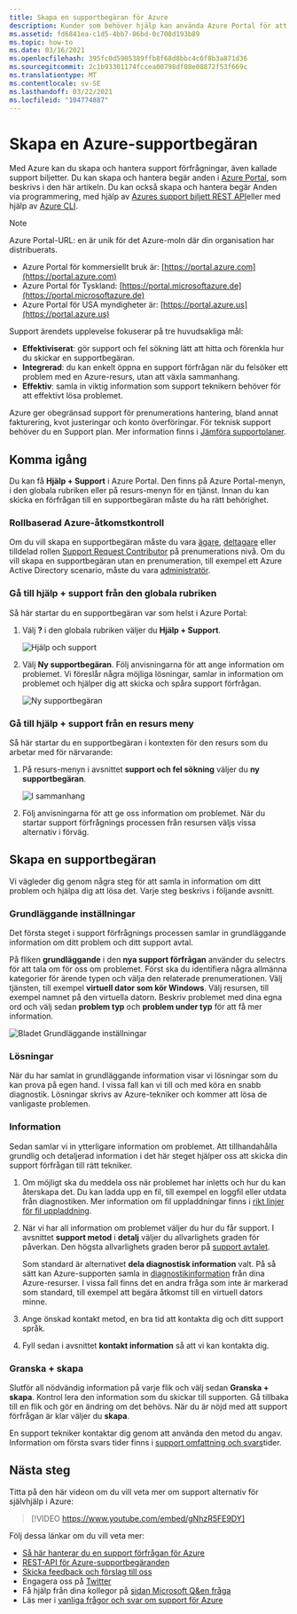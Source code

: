 ```yaml
---
title: Skapa en supportbegäran för Azure
description: Kunder som behöver hjälp kan använda Azure Portal för att hitta självbetjänings lösningar och för att skapa och hantera support förfrågningar.
ms.assetid: fd6841ea-c1d5-4bb7-86bd-0c708d193b89
ms.topic: how-to
ms.date: 03/16/2021
ms.openlocfilehash: 395fc0d5905389ffb8f68d8bbc4c6f8b3a871d36
ms.sourcegitcommit: 2c1b93301174fccea00798df08e08872f53f669c
ms.translationtype: MT
ms.contentlocale: sv-SE
ms.lasthandoff: 03/22/2021
ms.locfileid: "104774887"
---
```

# <a name="create-an-azure-support-request"></a>Skapa en Azure-supportbegäran

Med Azure kan du skapa och hantera support förfrågningar, även kallade support biljetter. Du kan skapa och hantera begär anden i [Azure Portal](https://portal.azure.com), som beskrivs i den här artikeln. Du kan också skapa och hantera begär Anden via programmering, med hjälp av [Azures support biljett REST API](/rest/api/support)eller med hjälp av [Azure CLI](/cli/azure/azure-cli-support-request).

> [!NOTE]
> Azure Portal-URL: en är unik för det Azure-moln där din organisation har distribuerats.
>
>* Azure Portal för kommersiellt bruk är: [https://portal.azure.com](https://portal.azure.com)
>* Azure Portal för Tyskland: [https://portal.microsoftazure.de](https://portal.microsoftazure.de)
>* Azure Portal för USA myndigheter är: [https://portal.azure.us](https://portal.azure.us)

Support ärendets upplevelse fokuserar på tre huvudsakliga mål:

* **Effektiviserat**: gör support och fel sökning lätt att hitta och förenkla hur du skickar en supportbegäran.
* **Integrerad**: du kan enkelt öppna en support förfrågan när du felsöker ett problem med en Azure-resurs, utan att växla sammanhang.
* **Effektiv**: samla in viktig information som support teknikern behöver för att effektivt lösa problemet.

Azure ger obegränsad support för prenumerations hantering, bland annat fakturering, kvot justeringar och konto överföringar. För teknisk support behöver du en Support plan. Mer information finns i [Jämföra supportplaner](https://azure.microsoft.com/support/plans).

## <a name="getting-started"></a>Komma igång

Du kan få **Hjälp + Support** i Azure Portal. Den finns på Azure Portal-menyn, i den globala rubriken eller på resurs-menyn för en tjänst. Innan du kan skicka en förfrågan till en supportbegäran måste du ha rätt behörighet.

### <a name="azure-role-based-access-control"></a>Rollbaserad Azure-åtkomstkontroll

Om du vill skapa en supportbegäran måste du vara [ägare](../../role-based-access-control/built-in-roles.md#owner), [deltagare](../../role-based-access-control/built-in-roles.md#contributor) eller tilldelad rollen [Support Request Contributor](../../role-based-access-control/built-in-roles.md#support-request-contributor) på prenumerations nivå. Om du vill skapa en supportbegäran utan en prenumeration, till exempel ett Azure Active Directory scenario, måste du vara [administratör](../../active-directory/roles/permissions-reference.md).

### <a name="go-to-help--support-from-the-global-header"></a>Gå till hjälp + support från den globala rubriken

Så här startar du en supportbegäran var som helst i Azure Portal:

1. Välj **?** i den globala rubriken väljer du **Hjälp + Support**.

   ![Hjälp och support](./media/how-to-create-azure-support-request/helpandsupportnewlower.png)

1. Välj **Ny supportbegäran**. Följ anvisningarna för att ange information om problemet. Vi föreslår några möjliga lösningar, samlar in information om problemet och hjälper dig att skicka och spåra support förfrågan.

   ![Ny supportbegäran](./media/how-to-create-azure-support-request/newsupportrequest2lower.png)

### <a name="go-to-help--support-from-a-resource-menu"></a>Gå till hjälp + support från en resurs meny

Så här startar du en supportbegäran i kontexten för den resurs som du arbetar med för närvarande:

1. På resurs-menyn i avsnittet **support och fel sökning** väljer du **ny supportbegäran**.

   ![I sammanhang](./media/how-to-create-azure-support-request/incontext2lower.png)

1. Följ anvisningarna för att ge oss information om problemet. När du startar support förfrågnings processen från resursen väljs vissa alternativ i förväg.

## <a name="create-a-support-request"></a>Skapa en supportbegäran

Vi vägleder dig genom några steg för att samla in information om ditt problem och hjälpa dig att lösa det. Varje steg beskrivs i följande avsnitt.

### <a name="basics"></a>Grundläggande inställningar

Det första steget i support förfrågnings processen samlar in grundläggande information om ditt problem och ditt support avtal.

På fliken **grundläggande** i den **nya support förfrågan** använder du selectrs för att tala om för oss om problemet. Först ska du identifiera några allmänna kategorier för ärende typen och välja den relaterade prenumerationen. Välj tjänsten, till exempel **virtuell dator som kör Windows**. Välj resursen, till exempel namnet på den virtuella datorn. Beskriv problemet med dina egna ord och välj sedan **problem typ** och **problem under typ** för att få mer information.

![Bladet Grundläggande inställningar](./media/how-to-create-azure-support-request/basics2lower.png)

### <a name="solutions"></a>Lösningar

När du har samlat in grundläggande information visar vi lösningar som du kan prova på egen hand. I vissa fall kan vi till och med köra en snabb diagnostik. Lösningar skrivs av Azure-tekniker och kommer att lösa de vanligaste problemen.

### <a name="details"></a>Information

Sedan samlar vi in ytterligare information om problemet. Att tillhandahålla grundlig och detaljerad information i det här steget hjälper oss att skicka din support förfrågan till rätt tekniker.

1. Om möjligt ska du meddela oss när problemet har inletts och hur du kan återskapa det. Du kan ladda upp en fil, till exempel en loggfil eller utdata från diagnostiken. Mer information om fil uppladdningar finns i [rikt linjer för fil uppladdning](how-to-manage-azure-support-request.md#file-upload-guidelines).

1. När vi har all information om problemet väljer du hur du får support. I avsnittet **support metod** i **detalj** väljer du allvarlighets graden för påverkan. Den högsta allvarlighets graden beror på [support avtalet](https://azure.microsoft.com/support/plans).

    Som standard är alternativet **dela diagnostisk information** valt. På så sätt kan Azure-supporten samla in [diagnostikinformation](https://azure.microsoft.com/support/legal/support-diagnostic-information-collection/) från dina Azure-resurser. I vissa fall finns det en andra fråga som inte är markerad som standard, till exempel att begära åtkomst till en virtuell dators minne.

1. Ange önskad kontakt metod, en bra tid att kontakta dig och ditt support språk.

1. Fyll sedan i avsnittet **kontakt information** så att vi kan kontakta dig.

### <a name="review--create"></a>Granska + skapa

Slutför all nödvändig information på varje flik och välj sedan **Granska + skapa**. Kontrol lera den information som du skickar till supporten. Gå tillbaka till en flik och gör en ändring om det behövs. När du är nöjd med att support förfrågan är klar väljer du **skapa**.

En support tekniker kontaktar dig genom att använda den metod du angav. Information om första svars tider finns i [support omfattning och svars](https://azure.microsoft.com/support/plans/response/)tider.


## <a name="next-steps"></a>Nästa steg

Titta på den här videon om du vill veta mer om support alternativ för självhjälp i Azure:

> [!VIDEO https://www.youtube.com/embed/gNhzR5FE9DY]

Följ dessa länkar om du vill veta mer:

* [Så här hanterar du en support förfrågan för Azure](how-to-manage-azure-support-request.md)
* [REST-API för Azure-supportbegäranden](/rest/api/support)
* [Skicka feedback och förslag till oss](https://feedback.azure.com/forums/266794-support-feedback)
* Engagera oss på [Twitter](https://twitter.com/azuresupport)
* Få hjälp från dina kollegor på [sidan Microsoft Q&en fråga](/answers/products/azure)
* Läs mer i [vanliga frågor och svar om support för Azure](https://azure.microsoft.com/support/faq)